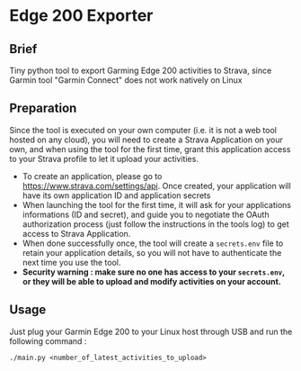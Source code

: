 # Edge 200 Exporter

## Brief
Tiny python tool to export Garming Edge 200 activities to Strava, since Garmin tool "Garmin Connect" does not work natively on Linux

## Preparation

Since the tool is executed on your own computer (i.e. it is not a web tool hosted on any cloud), you will need to create a Strava Application on your own, and when using the tool for the first time, grant this application access to your Strava profile to let it upload your activities.
* To create an application, please go to https://www.strava.com/settings/api. Once created, your application will have its own application ID and application secrets
* When launching the tool for the first time, it will ask for your applications informations (ID and secret), and guide you to negotiate the OAuth authorization process (just follow the instructions in the tools log) to get access to Strava Application.
* When done successfully once, the tool will create a `secrets.env` file to retain your application details, so you will not have to authenticate the next time you use the tool.
* **Security warning : make sure no one has access to your `secrets.env`, or they will be able to upload and modify activities on your account.**

## Usage

Just plug your Garmin Edge 200 to your Linux host through USB and run the following command :

`./main.py <number_of_latest_activities_to_upload>`
